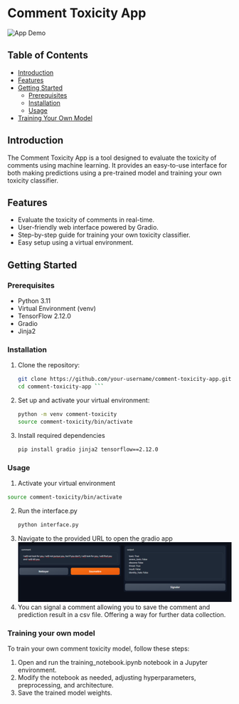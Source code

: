 # Comment Toxicity App

![App Demo](demo.gif)

## Table of Contents

- [Introduction](#introduction)
- [Features](#features)
- [Getting Started](#getting-started)
  - [Prerequisites](#prerequisites)
  - [Installation](#installation)
  - [Usage](#usage)
- [Training Your Own Model](#training-your-own-model)

## Introduction

The Comment Toxicity App is a tool designed to evaluate the toxicity of comments using machine learning. It provides an easy-to-use interface for both making predictions using a pre-trained model and training your own toxicity classifier.

## Features

- Evaluate the toxicity of comments in real-time.
- User-friendly web interface powered by Gradio.
- Step-by-step guide for training your own toxicity classifier.
- Easy setup using a virtual environment.

## Getting Started

### Prerequisites

- Python 3.11
- Virtual Environment (venv)
- TensorFlow 2.12.0
- Gradio
- Jinja2

### Installation

1. Clone the repository:

   ```bash
   git clone https://github.com/your-username/comment-toxicity-app.git
   cd comment-toxicity-app ```
2. Set up and activate your virtual environment:
   ```bash
   python -m venv comment-toxicity
   source comment-toxicity/bin/activate
   ```
3. Install required dependencies
   ```bash
   pip install gradio jinja2 tensorflow==2.12.0
    ```
### Usage

1. Activate your virtual environment
  ```bash
source comment-toxicity/bin/activate
 ```
2. Run the interface.py
    ```bash
    python interface.py
     ```
3. Navigate to the provided URL to open the gradio app
   ![Gradio App](GradioApp.png)
4. You can signal a comment allowing you to save the comment and prediction result in a csv file. Offering a way for further data collection.
### Training your own model
To train your own comment toxicity model, follow these steps:

1. Open and run the training_notebook.ipynb notebook in a Jupyter environment.
2. Modify the notebook as needed, adjusting hyperparameters, preprocessing, and architecture.
3. Save the trained model weights.
